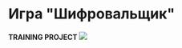 # Игра "Шифровальщик"
**TRAINING PROJECT**
![](https://github.com/nikiveron/LockerGame/ShortRewiew.gif)
